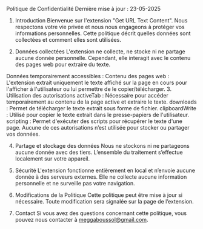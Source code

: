 Politique de Confidentialité
Dernière mise à jour : 23-05-2025

1. Introduction
Bienvenue sur l'extension "Get URL Text Content". Nous respectons votre vie privée et nous nous engageons à protéger vos informations personnelles. Cette politique décrit quelles données sont collectées et comment elles sont utilisées.

2. Données collectées
L'extension ne collecte, ne stocke ni ne partage aucune donnée personnelle. Cependant, elle interagit avec le contenu des pages web pour extraire du texte.

Données temporairement accessibles :
Contenu des pages web : L'extension extrait uniquement le texte affiché sur la page en cours pour l'afficher à l'utilisateur ou lui permettre de le copier/télécharger.
3. Utilisation des autorisations
activeTab : Nécessaire pour accéder temporairement au contenu de la page active et extraire le texte.
downloads : Permet de télécharger le texte extrait sous forme de fichier.
clipboardWrite : Utilisé pour copier le texte extrait dans le presse-papiers de l'utilisateur.
scripting : Permet d'exécuter des scripts pour récupérer le texte d'une page.
Aucune de ces autorisations n’est utilisée pour stocker ou partager vos données.

4. Partage et stockage des données
Nous ne stockons ni ne partageons aucune donnée avec des tiers. L’ensemble du traitement s’effectue localement sur votre appareil.

5. Sécurité
L'extension fonctionne entièrement en local et n’envoie aucune donnée à des serveurs externes. Elle ne collecte aucune information personnelle et ne surveille pas votre navigation.

6. Modifications de la Politique
Cette politique peut être mise à jour si nécessaire. Toute modification sera signalée sur la page de l’extension.

7. Contact
Si vous avez des questions concernant cette politique, vous pouvez nous contacter à meggaboussol@gmail.com.
